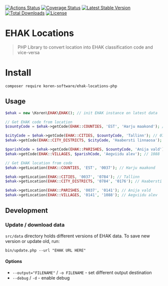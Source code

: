 [![Actions Status](https://github.com/koren-software/ehak-locations-php/workflows/build/badge.svg)](https://github.com/koren-software/ehak-locations-php/actions)
[![Coverage Status](https://coveralls.io/repos/koren-software/ehak-locations-php/badge.svg?branch=master&service=github)](https://coveralls.io/github/koren-software/ehak-locations-php?branch=master)
[![Latest Stable Version](https://poser.pugx.org/koren-software/ehak-locations/v/stable)](https://packagist.org/packages/koren-software/ehak-locations)
[![Total Downloads](https://poser.pugx.org/koren-software/ehak-locations/downloads)](https://packagist.org/packages/koren-software/ehak-locations)
[![License](https://img.shields.io/badge/license-MIT-blue.svg)](LICENSE)

# EHAK Locations

> PHP Library to convert location into EHAK classification code and vice-versa

# Install

```shell
composer require koren-software/ehak-locations-php
```

## Usage

```php
$ehak = new \Koren\EHAK\EHAK(); // init EHAK instance on latest data

// Get EHAK code from location
$countyCode = $ehak->getCode(EHAK::COUNTIES, 'EST', 'Harju maakond'); // 0037

$cityCode = $ehak->getCode(EHAK::CITIES, $countyCode, 'Tallinn'); // 0784
$ehak->getCode(EHAK::CITY_DISTRICTS, $cityCode, 'Haabersti linnaosa'); // 0176

$parishCode = $ehak->getCode(EHAK::PARISHES, $countyCode, 'Anija vald'); // 0141
$ehak->getCode(EHAK::VILLAGES, $parishCode, 'Aegviidu alev'); // 1088

// Get EHAK location from code
$ehak->getLocation(EHAK::COUNTIES, 'EST', '0037'); // Harju maakond

$ehak->getLocation(EHAK::CITIES, '0037', '0784'); // Tallinn
$ehak->getLocation(EHAK::CITY_DISTRICTS, '0784', '0176'); // Haabersti linnaosa

$ehak->getLocation(EHAK::PARISHES, '0037', '0141'); // Anija vald
$ehak->getLocation(EHAK::VILLAGES, '0141', '1088'); // Aegviidu alev
```

## Development

### Update / download data

`src/data` directory holds different versions of EHAK data. To save new version or update old, run:

```shell
bin/update.php --url "EHAK URL HERE"
```

#### Options

- `--output="FILENAME"` / `-o FILENAME` - set different output destination
- `--debug` / `-d` - enable debug